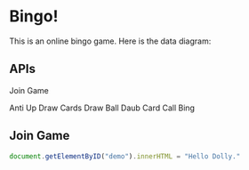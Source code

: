 # Bingo!
This is an online bingo game. Here is the data diagram:

## APIs
Join Game


Anti Up
Draw Cards
Draw Ball
Daub Card
Call Bing

## Join Game
``` javascript
document.getElementByID("demo").innerHTML = "Hello Dolly."

```
